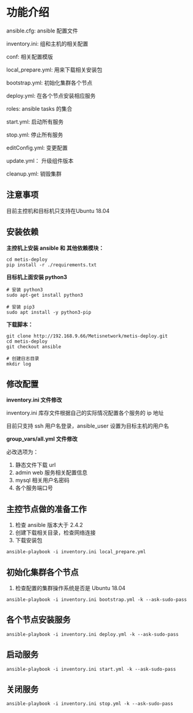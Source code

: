 # 功能介绍

ansible.cfg: ansible 配置文件

inventory.ini: 组和主机的相关配置

conf: 相关配置模版

local_prepare.yml: 用来下载相关安装包

bootstrap.yml: 初始化集群各个节点

deploy.yml: 在各个节点安装相应服务

roles: ansible tasks 的集合

start.yml: 启动所有服务

stop.yml: 停止所有服务

editConfig.yml: 变更配置

update.yml： 升级组件版本

cleanup.yml: 销毁集群

## 注意事项

目前主控机和目标机只支持在Ubuntu 18.04

## 安装依赖

**主控机上安装 ansible 和 其他依赖模块：**

```shell
cd metis-deploy
pip install -r ./requirements.txt
```

**目标机上面安装 python3**

```shell
# 安装 python3
sudo apt-get install python3

# 安装 pip3
sudo apt install -y python3-pip
```

**下载脚本：**

```shell
git clone http://192.168.9.66/Metisnetwork/metis-deploy.git
cd metis-deploy
git checkout ansible

# 创建日志目录
mkdir log
```

## 修改配置

**inventory.ini 文件修改**

inventory.ini 库存文件根据自己的实际情况配置各个服务的 ip 地址

目前只支持 ssh 用户名登录，ansible_user 设置为目标主机的用户名

**group_vars/all.yml 文件修改**

必改选项为：
1. 静态文件下载 url
2. admin web 服务相关配置信息
3. mysql 相关用户名密码
4. 各个服务端口号

## 主控节点做的准备工作

1. 检查 ansible 版本大于 2.4.2
2. 创建下载相关目录，检查网络连接
3. 下载安装包

```shell
ansible-playbook -i inventory.ini local_prepare.yml
```

## 初始化集群各个节点

1. 检查配置的集群操作系统是否是 Ubuntu 18.04

```shell
ansible-playbook -i inventory.ini bootstrap.yml -k --ask-sudo-pass
```

## 各个节点安装服务

```shell
ansible-playbook -i inventory.ini deploy.yml -k --ask-sudo-pass
```

## 启动服务

```shell
ansible-playbook -i inventory.ini start.yml -k --ask-sudo-pass
```

## 关闭服务

```shell
ansible-playbook -i inventory.ini stop.yml -k --ask-sudo-pass
```
